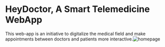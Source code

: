# HeyDoctor, A Smart Telemedicine WebApp
This web-app is an initiative to digitalize the medical field and make appointments between doctors and patients more interactive.![homepage](https://user-images.githubusercontent.com/56127516/130402485-4a398978-d69b-4687-9150-4d1a911bcfa2.png)

